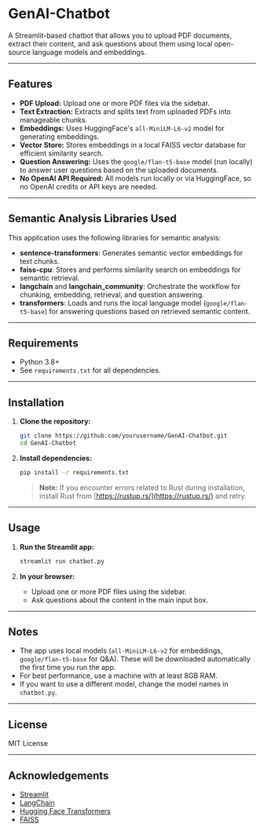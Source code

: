 # GenAI-Chatbot

A Streamlit-based chatbot that allows you to upload PDF documents, extract their content, and ask questions about them using local open-source language models and embeddings.

---

## Features

- **PDF Upload:** Upload one or more PDF files via the sidebar.
- **Text Extraction:** Extracts and splits text from uploaded PDFs into manageable chunks.
- **Embeddings:** Uses HuggingFace's `all-MiniLM-L6-v2` model for generating embeddings.
- **Vector Store:** Stores embeddings in a local FAISS vector database for efficient similarity search.
- **Question Answering:** Uses the `google/flan-t5-base` model (run locally) to answer user questions based on the uploaded documents.
- **No OpenAI API Required:** All models run locally or via HuggingFace, so no OpenAI credits or API keys are needed.

---

## Semantic Analysis Libraries Used

This application uses the following libraries for semantic analysis:

- **sentence-transformers**: Generates semantic vector embeddings for text chunks.
- **faiss-cpu**: Stores and performs similarity search on embeddings for semantic retrieval.
- **langchain** and **langchain_community**: Orchestrate the workflow for chunking, embedding, retrieval, and question answering.
- **transformers**: Loads and runs the local language model (`google/flan-t5-base`) for answering questions based on retrieved semantic content.

---

## Requirements

- Python 3.8+
- See `requirements.txt` for all dependencies.

---

## Installation

1. **Clone the repository:**
   ```sh
   git clone https://github.com/yourusername/GenAI-Chatbot.git
   cd GenAI-Chatbot
   ```

2. **Install dependencies:**
   ```sh
   pip install -r requirements.txt
   ```

   > **Note:** If you encounter errors related to Rust during installation, install Rust from [https://rustup.rs/](https://rustup.rs/) and retry.

---

## Usage

1. **Run the Streamlit app:**
   ```sh
   streamlit run chatbot.py
   ```

2. **In your browser:**
   - Upload one or more PDF files using the sidebar.
   - Ask questions about the content in the main input box.

---

## Notes

- The app uses local models (`all-MiniLM-L6-v2` for embeddings, `google/flan-t5-base` for Q&A). These will be downloaded automatically the first time you run the app.
- For best performance, use a machine with at least 8GB RAM.
- If you want to use a different model, change the model names in `chatbot.py`.

---

## License

MIT License

---

## Acknowledgements

- [Streamlit](https://streamlit.io/)
- [LangChain](https://python.langchain.com/)
- [Hugging Face Transformers](https://huggingface.co/docs/transformers/index)
- [FAISS](https://github.com/facebookresearch/faiss)